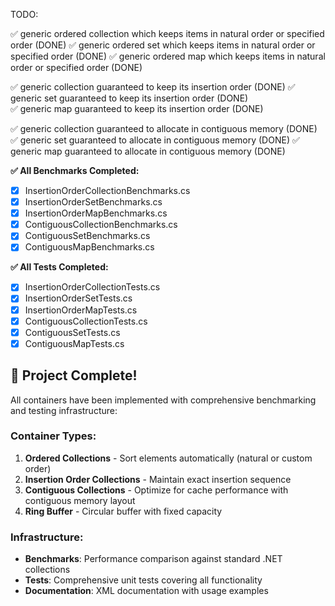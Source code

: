 TODO:

✅ generic ordered collection which keeps items in natural order or specified order (DONE)
✅ generic ordered set which keeps items in natural order or specified order (DONE)
✅ generic ordered map which keeps items in natural order or specified order (DONE)

✅ generic collection guaranteed to keep its insertion order (DONE)
✅ generic set guaranteed to keep its insertion order (DONE)  
✅ generic map guaranteed to keep its insertion order (DONE)

✅ generic collection guaranteed to allocate in contiguous memory (DONE)
✅ generic set guaranteed to allocate in contiguous memory (DONE) 
✅ generic map guaranteed to allocate in contiguous memory (DONE)

**✅ All Benchmarks Completed:**
- [x] InsertionOrderCollectionBenchmarks.cs
- [x] InsertionOrderSetBenchmarks.cs
- [x] InsertionOrderMapBenchmarks.cs
- [x] ContiguousCollectionBenchmarks.cs
- [x] ContiguousSetBenchmarks.cs
- [x] ContiguousMapBenchmarks.cs

**✅ All Tests Completed:**
- [x] InsertionOrderCollectionTests.cs
- [x] InsertionOrderSetTests.cs
- [x] InsertionOrderMapTests.cs
- [x] ContiguousCollectionTests.cs
- [x] ContiguousSetTests.cs
- [x] ContiguousMapTests.cs

## 🎉 Project Complete!

All containers have been implemented with comprehensive benchmarking and testing infrastructure:

### Container Types:
1. **Ordered Collections** - Sort elements automatically (natural or custom order)
2. **Insertion Order Collections** - Maintain exact insertion sequence
3. **Contiguous Collections** - Optimize for cache performance with contiguous memory layout
4. **Ring Buffer** - Circular buffer with fixed capacity

### Infrastructure:
- **Benchmarks**: Performance comparison against standard .NET collections
- **Tests**: Comprehensive unit tests covering all functionality
- **Documentation**: XML documentation with usage examples



